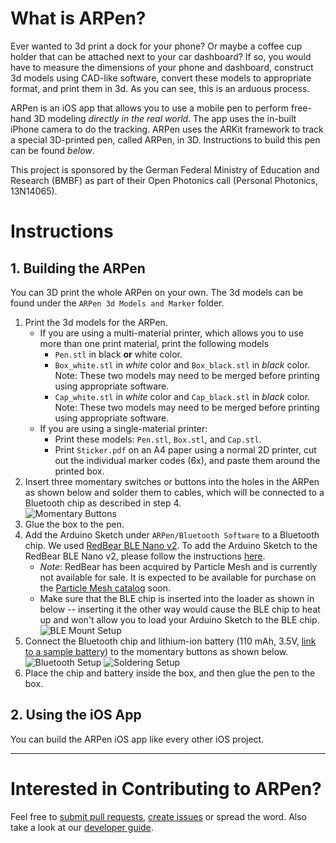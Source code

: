 # What is ARPen?

Ever wanted to 3d print a dock for your phone? Or maybe a coffee cup holder that can be attached next to your car dashboard? If so, you would have to measure the dimensions of your phone and dashboard, construct 3d models using CAD-like software, convert these models to appropriate format, and print them in 3d. As you can see, this is an arduous process. 

ARPen is an iOS app that allows you to use a mobile pen to perform free-hand 3D modeling _directly in the real world_. The app uses the in-built iPhone camera to do the tracking. ARPen uses the ARKit framework to track a special 3D-printed pen, called ARPen, in 3D. Instructions to build this pen can be found *below*.  

This project is sponsored by the German Federal Ministry of Education and Research (BMBF) as part of their Open Photonics call (Personal Photonics, 13N14065).  

# Instructions
## 1. Building the ARPen
You can 3D print the whole ARPen on your own. The 3d models can be found under the `ARPen 3d Models and Marker` folder.  

1. Print the 3d models for the ARPen.
	* If you are using a multi-material printer, which allows you to use more than one print material, print the following models
		* `Pen.stl` in black __or__ white color. 
		* `Box_white.stl` in _white_ color and `Box_black.stl` in _black_ color. Note: These two models may need to be merged before printing using appropriate software.  
		* `Cap_white.stl` in _white_ color and `Cap_black.stl` in _black_ color. Note: These two models may need to be merged before printing using appropriate software.  
	* If you are using a single-material printer:
		* Print these models: `Pen.stl`, `Box.stl`, and `Cap.stl`.
		* Print `Sticker.pdf` on an A4 paper using a normal 2D printer, cut out the individual marker codes (6x), and paste them around the printed box. 
2. Insert three momentary switches or buttons into the holes in the ARPen as shown below and solder them to cables, which will be connected to a Bluetooth chip as described in step 4.  
	![][image-1]
3. Glue the box to the pen. 
4. Add the Arduino Sketch under `ARPen/Bluetooth Software` to a Bluetooth chip. We used [RedBear BLE Nano v2][1]. To add the Arduino Sketch to the RedBear BLE Nano v2, please follow the instructions [here][5]. 
	* _Note_: RedBear has been acquired by Particle Mesh and is currently not available for sale. It is expected to be available for purchase on the [Particle Mesh catalog][4] soon.
	* Make sure that the BLE chip is inserted into the loader as shown in below -- inserting it the other way would cause the BLE chip to heat up and won't allow you to load your Arduino Sketch to the BLE chip. 
		![][image-3]
5. Connect the Bluetooth chip and lithium-ion battery (110 mAh, 3.5V, [link to a sample battery][6]) to the momentary buttons as shown below.<br>
	![][image-2] ![][image-4]
6. Place the chip and battery inside the box, and then glue the pen to the box. 

## 2. Using the iOS App
You can build the ARPen iOS app like every other iOS project.  

---- 

# Interested in Contributing to ARPen?

Feel free to [submit pull requests][3], [create issues][2] or spread the word. Also take a look at our [developer guide][7].

[1]: https://redbear.cc/product/ble-nano-2.html "RedBear Nano v2"
[2]: https://github.com/i10/ARPen/issues/new "Add an issue"
[3]: https://github.com/i10/ARPen/compare
[4]: https://www.particle.io/mesh/ "Particle Mesh"
[5]: https://github.com/redbear/nRF5x/blob/master/nRF52832/docs/Arduino_Board_Package_Installation_Guide.md "Arduino Board Package Installation Guide"
[6]: https://www.sparkfun.com/products/13853 "Lithium-Ion Battery"
[7]: https://github.com/i10/ARPen/wiki/Developing-for-ARPen "Developing for ARPen"

[image-1]:	https://github.com/i10/ARPen/blob/master/Documentation/images/Buttons.JPG "Momentary Buttons"
[image-2]:	https://github.com/i10/ARPen/blob/master/Documentation/images/Bluetooth%20Setup.jpg "Bluetooth Setup"
[image-3]:  https://github.com/i10/ARPen/blob/master/Documentation/images/BLE%20mount%20setup.png "BLE Mount Setup"
[image-4]:  https://github.com/i10/ARPen/blob/master/Documentation/images/Soldering_Setup.png "Soldering Setup"
